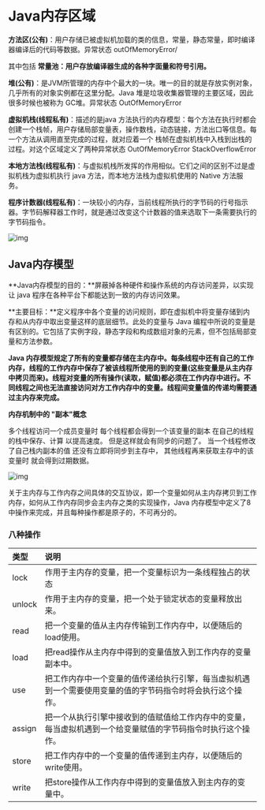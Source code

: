 # Java内存区域

**方法区(公有)**：用户存储已被虚拟机加载的类的信息，常量，静态常量，即时编译器编译后的代码等数据。异常状态 outOfMemoryError/

其中包括 **常量池：用户存放编译器生成的各种字面量和符号引用。**

**堆(公有)**：是JVM所管理的内存中个最大的一块。唯一的目的就是存放实例对象，几乎所有的对象实例都在这里分配。Java 堆是垃圾收集器管理的主要区域，因此很多时候也被称为 GC堆。异常状态 OutOfMemoryError

**虚拟机栈(线程私有)**：描述的是java 方法执行的内存模型：每个方法在执行时都会创建一个栈帧，用户存储局部变量表，操作数栈，动态链接，方法出口等信息。每一个方法从调用直至完成的过程，就对应着一个 栈帧在虚拟机栈中入栈到出栈的过程。对这个区域定义了两种异常状态 OutOfMemoryError  StackOverflowError

**本地方法栈(线程私有)**：与虚拟机栈所发挥的作用相似。它们之间的区别不过是虚拟机栈为虚拟机执行 java 方法，而本地方法栈为虚拟机使用的 Native 方法服务。

**程序计数器(线程私有)**：一块较小的内存，当前线程所执行的字节码的行号指示器。字节码解释器工作时，就是通过改变这个计数器的值来选取下一条需要执行的字节码指令。

![img](http://upload-images.jianshu.io/upload_images/3985563-02c2481f2a39225e.png?imageMogr2/auto-orient/strip%7CimageView2/2/w/1240)



## Java内存模型

**Java内存模型的目的：**屏蔽掉各种硬件和操作系统的内存访问差异，以实现让 java 程序在各种平台下都能达到一致的内存访问效果。

**主要目标：**定义程序中各个变量的访问规则，即在虚拟机中将变量存储到内存和从内存中取出变量这样的底层细节。此处的变量与 Java 编程中所说的变量是有区别的。它包括了实例字段，静态字段和构成数组对象的元素，但不包括局部变量和方法参数。

**Java 内存模型规定了所有的变量都存储在主内存中。每条线程中还有自己的工作内存，线程的工作内存中保存了被该线程所使用的到的变量(这些变量是从主内存中拷贝而来)。线程对变量的所有操作(读取，赋值)都必须在工作内存中进行。不同线程之间也无法直接访问对方工作内存中的变量。线程间变量值的传递均需要通过主内存来完成。**

**内存机制中的  "副本"概念** 

多个线程访问一个成员变量时  每个线程都会得到一个该变量的副本  在自己的线程的栈中保存、计算 以提高速度。  但是这样就会有同步的问题了。   当一个线程修改了自己栈内副本的值  还没有立即将同步到主存中， 其他线程再来获取主存中的该变量时  就会得到过期数据。 

![img](http://upload-images.jianshu.io/upload_images/3985563-7db5daa99dd1f3c3.png?imageMogr2/auto-orient/strip%7CimageView2/2/w/1240)

关于主内存与工作内存之间具体的交互协议，即一个变量如何从主内存拷贝到工作内存，如何从工作内存同步会主内存之类的实现操作，Java 内存模型中定义了8中操作来完成，并且每种操作都是原子的，不可再分的。

### 八种操作

| 类型   | 说明                                                         |
| :----- | :----------------------------------------------------------- |
| lock   | 作用于主内存的变量，把一个变量标识为一条线程独占的状态       |
| unlock | 作用于主内存的变量，把一个处于锁定状态的变量释放出来。       |
| read   | 把一个变量的值从主内存传输到工作内存中，以便随后的load使用。 |
| load   | 把read操作从主内存中得到的变量值放入到工作内存的变量副本中。 |
| use    | 把工作内存中一个变量的值传递给执行引擎，每当虚拟机遇到一个需要使用变量的值的字节码指令时将会执行这个操作。 |
| assign | 把一个从执行引擎中接收到的值赋值给工作内存中的变量，每当虚拟机遇到一个给变量赋值的字节码指令时执行这个操作。 |
| store  | 把工作内存中的一个变量的值传递到主内存，以便随后的write使用。 |
| write  | 把store操作从工作内存中得到的变量值放入到主内存的变量中。    |